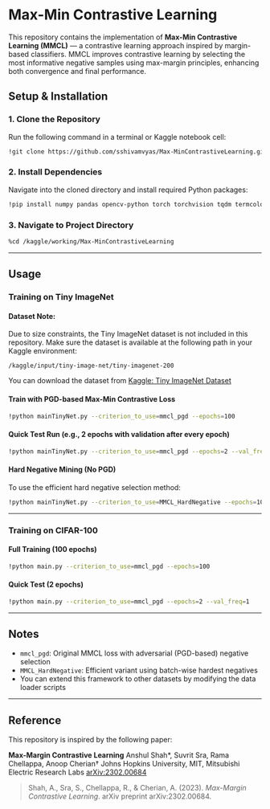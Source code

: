 

# Max-Min Contrastive Learning

This repository contains the implementation of **Max-Min Contrastive Learning (MMCL)** — a contrastive learning approach inspired by margin-based classifiers. MMCL improves contrastive learning by selecting the most informative negative samples using max-margin principles, enhancing both convergence and final performance.

## Setup & Installation

### 1. Clone the Repository

Run the following command in a terminal or Kaggle notebook cell:

```bash
!git clone https://github.com/sshivamvyas/Max-MinContrastiveLearning.git
```

### 2. Install Dependencies

Navigate into the cloned directory and install required Python packages:

```bash
!pip install numpy pandas opencv-python torch torchvision tqdm termcolor matplotlib Pillow scikit-learn
```

### 3. Navigate to Project Directory

```bash
%cd /kaggle/working/Max-MinContrastiveLearning
```

---

## Usage

### Training on Tiny ImageNet

#### Dataset Note:

Due to size constraints, the Tiny ImageNet dataset is not included in this repository.
Make sure the dataset is available at the following path in your Kaggle environment:

```
/kaggle/input/tiny-image-net/tiny-imagenet-200
```

You can download the dataset from [Kaggle: Tiny ImageNet Dataset](https://www.kaggle.com/c/tiny-imagenet)

#### Train with PGD-based Max-Min Contrastive Loss

```bash
!python mainTinyNet.py --criterion_to_use=mmcl_pgd --epochs=100
```

#### Quick Test Run (e.g., 2 epochs with validation after every epoch)

```bash
!python mainTinyNet.py --criterion_to_use=mmcl_pgd --epochs=2 --val_freq=1
```

#### Hard Negative Mining (No PGD)

To use the efficient hard negative selection method:

```bash
!python mainTinyNet.py --criterion_to_use=MMCL_HardNegative --epochs=100
```

---

### Training on CIFAR-100

#### Full Training (100 epochs)

```bash
!python main.py --criterion_to_use=mmcl_pgd --epochs=100
```

#### Quick Test (2 epochs)

```bash
!python main.py --criterion_to_use=mmcl_pgd --epochs=2 --val_freq=1
```

---

## Notes

* `mmcl_pgd`: Original MMCL loss with adversarial (PGD-based) negative selection
* `MMCL_HardNegative`: Efficient variant using batch-wise hardest negatives
* You can extend this framework to other datasets by modifying the data loader scripts

---

## Reference

This repository is inspired by the following paper:

**Max-Margin Contrastive Learning**
Anshul Shah\*, Suvrit Sra, Rama Chellappa, Anoop Cherian†
Johns Hopkins University, MIT, Mitsubishi Electric Research Labs
[arXiv:2302.00684](https://arxiv.org/abs/2302.00684)

> Shah, A., Sra, S., Chellappa, R., & Cherian, A. (2023). *Max-Margin Contrastive Learning*. arXiv preprint arXiv:2302.00684.

